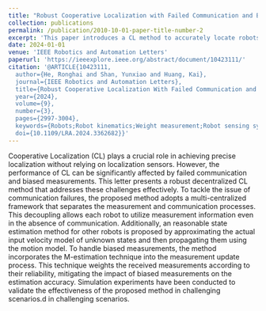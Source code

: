 ```yaml
---
title: "Robust Cooperative Localization with Failed Communication and Biased Measurements"
collection: publications
permalink: /publication/2010-10-01-paper-title-number-2
excerpt: 'This paper introduces a CL method to accurately locate robots under challenging scenarios.'
date: 2024-01-01
venue: 'IEEE Robotics and Automation Letters'
paperurl: 'https://ieeexplore.ieee.org/abstract/document/10423111/'
citation: '@ARTICLE{10423111,
  author={He, Ronghai and Shan, Yunxiao and Huang, Kai},
  journal={IEEE Robotics and Automation Letters}, 
  title={Robust Cooperative Localization With Failed Communication and Biased Measurements}, 
  year={2024},
  volume={9},
  number={3},
  pages={2997-3004},
  keywords={Robots;Robot kinematics;Weight measurement;Robot sensing systems;Location awareness;Estimation;Time measurement;Cooperative localization;failed communication;biased measurements},
  doi={10.1109/LRA.2024.3362682}}'
---
```


Cooperative Localization (CL) plays a crucial role in achieving precise localization without relying on localization sensors. However, the performance of CL can be significantly affected by failed communication and biased measurements. This letter presents a robust decentralized CL method that addresses these challenges effectively. To tackle the issue of communication failures, the proposed method adopts a multi-centralized framework that separates the measurement and communication processes. This decoupling allows each robot to utilize measurement information even in the absence of communication. Additionally, an reasonable state estimation method for other robots is proposed by approximating the actual input velocity model of unknown states and then propagating them using the motion model. To handle biased measurements, the method incorporates the M-estimation technique into the measurement update process. This technique weights the received measurements according to their reliability, mitigating the impact of biased measurements on the estimation accuracy. Simulation experiments have been conducted to validate the effectiveness of the proposed method in challenging scenarios.d in challenging scenarios.
